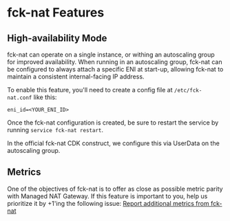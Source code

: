 # fck-nat Features

## High-availability Mode

fck-nat can operate on a single instance, or withing an autoscaling group for improved availability. When running in an
autoscaling group, fck-nat can be configured to always attach a specific ENI at start-up, allowing fck-nat to maintain
a consistent internal-facing IP address.

To enable this feature, you'll need to create a config file at `/etc/fck-nat.conf` like this:

```
eni_id=<YOUR_ENI_ID>
```

Once the fck-nat configuration is created, be sure to restart the service by running `service fck-nat restart`.

In the official fck-nat CDK construct, we configure this via UserData on the autoscaling group.

## Metrics

One of the objectives of fck-nat is to offer as close as possible metric parity with Managed NAT Gateway. If this
feature is important to you, help us prioritize it by +1'ing the following issue: [Report additional metrics from
fck-nat](https://github.com/AndrewGuenther/fck-nat/issues/16)
